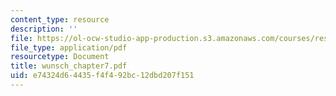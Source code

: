 ```yaml
---
content_type: resource
description: ''
file: https://ol-ocw-studio-app-production.s3.amazonaws.com/courses/res-12-000-evolution-of-physical-oceanography-spring-2007/e74324d64435f4f492bc12dbd207f151_wunsch_chapter7.pdf
file_type: application/pdf
resourcetype: Document
title: wunsch_chapter7.pdf
uid: e74324d6-4435-f4f4-92bc-12dbd207f151
---
```

